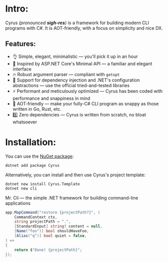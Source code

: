 # Intro:
Cyrus *(pronounced **sigh-res**)* is a framework for building modern CLI programs with C#. It is AOT-friendly, with a focus on simplicity and nice DX.

## Features:
- 👌 Simple, elegant, minimalistic — you'll pick it up in an hour
- 💎 Inspired by ASP.NET Core's Minimal API — a familiar and elegant interface
- 🔥 Robust argument parser — compliant with `getopt`
- 💉 Support for dependency injection and .NET's configuration abstractions — use the official tried-and-tested libraries
- ⚡ Performant and meticulously optimized — Cyrus has been coded with performance and snappiness in mind
- 💨 AOT-friendly — make your fully-C# CLI program as snappy as those written in Go, Rust, etc.
- 0️⃣ Zero dependencies — Cyrus is written from scratch, no bloat whatsoever

# Installation:

You can use the [NuGet package]([url](https://www.nuget.org/packages/Cyrus/)):
```shell
dotnet add package Cyrus
```

Alternatively, you can install and then use Cyrus's project template:
```
dotnet new install Cyrus.Template
dotnet new cli
```

Mr. Cli — the simple .NET framework for building command-line applications
```csharp
app.MapCommand("restore {projectPath?}", (
    CommandContext ctx,
    string projectPath = ".",
    [StandardInput] string? content = null,
    [Name("foo")] bool shouldHaveFoo,
    [Alias("q")] bool quiet = false,
) =>
{
    return $"Done! {projectPath}";
});
```

